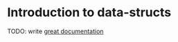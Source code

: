# Introduction to data-structs

TODO: write [great documentation](http://jacobian.org/writing/what-to-write/)
